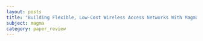 ```yaml
---
layout: posts
title: "Building Flexible, Low-Cost Wireless Access Networks With Magma"
subject: magma
category: paper_review
---
```


